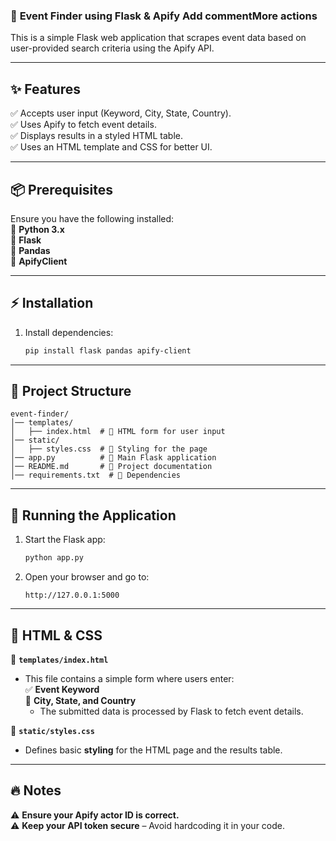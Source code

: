 ### 📌 **Event Finder using Flask & Apify**  Add commentMore actions

This is a simple Flask web application that scrapes event data based on user-provided search criteria using the Apify API.  

---

## ✨ **Features**  
✅ Accepts user input (Keyword, City, State, Country).  
✅ Uses Apify to fetch event details.  
✅ Displays results in a styled HTML table.  
✅ Uses an HTML template and CSS for better UI.  

---

## 📦 **Prerequisites**  
Ensure you have the following installed:  
🔹 **Python 3.x**  
🔹 **Flask**  
🔹 **Pandas**  
🔹 **ApifyClient**  

---

## ⚡ **Installation**  

1. Install dependencies:  
   ```sh
   pip install flask pandas apify-client
   ```

---

## 📂 **Project Structure**  
```
event-finder/
│── templates/
│   ├── index.html  # 🎨 HTML form for user input
│── static/
│   ├── styles.css  # 🎨 Styling for the page
│── app.py          # 🚀 Main Flask application
│── README.md       # 📖 Project documentation
│── requirements.txt  # 📌 Dependencies
```

---

## 🚀 **Running the Application**  

1. Start the Flask app:  
   ```sh
   python app.py
   ```

2. Open your browser and go to:  
   ```
   http://127.0.0.1:5000
   ```

---

## 🎨 **HTML & CSS**  

📜 **`templates/index.html`**  
- This file contains a simple form where users enter:  
  ✅ **Event Keyword**  
  🔹 **City, State, and Country**  
  - The submitted data is processed by Flask to fetch event details.

🎨 **`static/styles.css`**  
- Defines basic **styling** for the HTML page and the results table.

---

## 🔥 **Notes**  
⚠️ **Ensure your Apify actor ID is correct.**  
⚠️ **Keep your API token secure** – Avoid hardcoding it in your code. 
